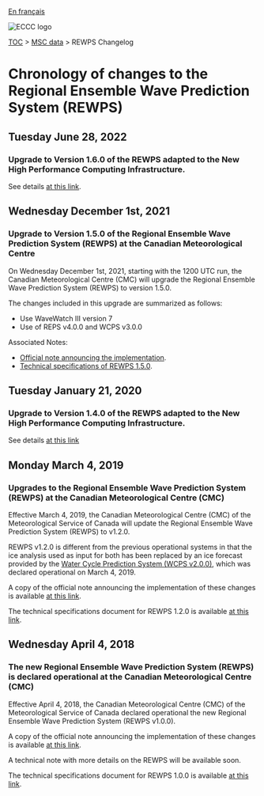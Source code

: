 [En français](changelog_rewps_fr.md)

![ECCC logo](../../img_eccc-logo.png)

[TOC](../../readme_en.md) > [MSC data](../readme_en.md) > REWPS Changelog

# Chronology of changes to the Regional Ensemble Wave Prediction System (REWPS)

## Tuesday June 28, 2022

### Upgrade to Version 1.6.0 of the REWPS adapted to the New High Performance Computing Infrastructure.

See details [at this link](../changelog_multisystems_en.md).

## Wednesday December 1st, 2021

### Upgrade to Version 1.5.0 of the Regional Ensemble Wave Prediction System (REWPS) at the Canadian Meteorological Centre

On Wednesday December 1st, 2021, starting with the 1200 UTC run, the Canadian Meteorological Centre (CMC) will upgrade the Regional Ensemble Wave Prediction System (REWPS) to version 1.5.0.

The changes included in this upgrade are summarized as follows:

* Use WaveWatch III version 7
* Use of REPS v4.0.0 and WCPS v3.0.0 

Associated Notes:

* [Official note announcing the implementation](http://dd.weather.gc.ca/doc/genots/2021/11/26/NOCN03_CWAO_262118___50159).
* [Technical specifications of REWPS 1.5.0](https://collaboration.cmc.ec.gc.ca/cmc/cmoi/product_guide/docs/tech_specifications/tech_specifications_REWPS_1.5.0_e.pdf).

## Tuesday January 21, 2020

### Upgrade to Version 1.4.0 of the REWPS adapted to the New High Performance Computing Infrastructure.

See details [at this link](../changelog_multisystems_en.md)

## Monday March 4, 2019

### Upgrades to the Regional Ensemble Wave Prediction System (REWPS) at the Canadian Meteorological Centre (CMC)

Effective March 4, 2019, the Canadian Meteorological Centre (CMC) of the Meteorological Service of Canada will update the Regional Ensemble Wave Prediction System (REWPS) to v1.2.0.

REWPS v1.2.0 is different from the previous operational systems in that the ice analysis used as input for both has been replaced by an ice forecast provided by the [Water Cycle Prediction System (WCPS v2.0.0)](/../nwp_wcps/changelog_wcps_en.md), which was declared operational on March 4, 2019.

A copy of the official note announcing the implementation of these changes is available [at this link](https://dd.meteo.gc.ca/doc/genots/2019/03/05/NOCN03_CWAO_051918___12705).

The technical specifications document for REWPS 1.2.0 is available [at this link](https://collaboration.cmc.ec.gc.ca/cmc/CMOI/product_guide/docs/tech_specifications/tech_specifications_REWPS_1.2.0_e.pdf).

## Wednesday April 4, 2018

### The new Regional Ensemble Wave Prediction System (REWPS) is declared operational at the Canadian Meteorological Centre (CMC)

Effective April 4, 2018, the Canadian Meteorological Centre (CMC) of the Meteorological Service of Canada declared operational the new Regional Ensemble Wave Prediction System (REWPS v1.0.0).

A copy of the official note announcing the implementation of these changes is available [at this link](https://dd.meteo.gc.ca/doc/genots/2018/04/03/NOCN03_CWAO_032022___00001).

A technical note with more details on the REWPS will be available soon.

The technical specifications document for REWPS 1.0.0 is available [at this link](https://collaboration.cmc.ec.gc.ca/cmc/CMOI/product_guide/docs/tech_specifications/tech_specifications_REWPS_1.0.0_e.pdf).